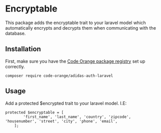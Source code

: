 # Encryptable
This package adds the encryptable trait to your laravel model which automatically encrypts and decrypts them when communicating with the database.

## Installation

First, make sure you have the [Code Orange package registry](http://hub.nub.is/packages) set up correctly.

```
composer require code-orange/adidas-auth-laravel
```

## Usage

Add a protected $encrypted trait to your laravel model. I.E:

```
protected $encryptable = [
		'first_name', 'last_name', 'country', 'zipcode', 'housenumber', 'street', 'city', 'phone', 'email',
	];
```
